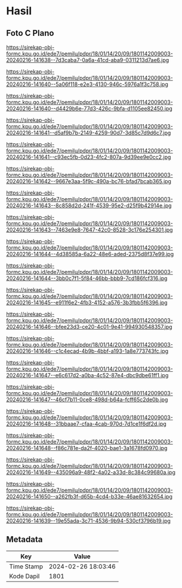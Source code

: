 # Hasil

## Foto C Plano

https://sirekap-obj-formc.kpu.go.id/ede7/pemilu/pdpr/18/01/14/20/09/1801142009003-20240216-141638--7d3caba7-0a6a-41cd-aba9-0311213d7ae6.jpg

https://sirekap-obj-formc.kpu.go.id/ede7/pemilu/pdpr/18/01/14/20/09/1801142009003-20240216-141640--5a06f118-e2e3-4130-946c-5976a1f3c758.jpg

https://sirekap-obj-formc.kpu.go.id/ede7/pemilu/pdpr/18/01/14/20/09/1801142009003-20240216-141640--d4429b6e-77d3-426c-9bfa-d1105ee82450.jpg

https://sirekap-obj-formc.kpu.go.id/ede7/pemilu/pdpr/18/01/14/20/09/1801142009003-20240216-141641--d5af9b7b-2149-4259-90d7-3d85c7d9d6c7.jpg

https://sirekap-obj-formc.kpu.go.id/ede7/pemilu/pdpr/18/01/14/20/09/1801142009003-20240216-141641--c93ec5fb-0d23-4fc2-807a-9d39ee9e0cc2.jpg

https://sirekap-obj-formc.kpu.go.id/ede7/pemilu/pdpr/18/01/14/20/09/1801142009003-20240216-141642--9667e3aa-5f9c-490a-bc76-bfad7bcab365.jpg

https://sirekap-obj-formc.kpu.go.id/ede7/pemilu/pdpr/18/01/14/20/09/1801142009003-20240216-141643--8c858d2d-241f-4539-95e2-d25f9b42914e.jpg

https://sirekap-obj-formc.kpu.go.id/ede7/pemilu/pdpr/18/01/14/20/09/1801142009003-20240216-141643--7463e9e8-7647-42c0-8528-3c176e254301.jpg

https://sirekap-obj-formc.kpu.go.id/ede7/pemilu/pdpr/18/01/14/20/09/1801142009003-20240216-141644--4d38585a-6a22-48e6-aded-2375d8f37e99.jpg

https://sirekap-obj-formc.kpu.go.id/ede7/pemilu/pdpr/18/01/14/20/09/1801142009003-20240216-141644--3bb0c7f1-5f84-46bb-bbb9-7cd186fcf316.jpg

https://sirekap-obj-formc.kpu.go.id/ede7/pemilu/pdpr/18/01/14/20/09/1801142009003-20240216-141645--e911f6e2-4fb3-4152-a576-3b3fbb5f6396.jpg

https://sirekap-obj-formc.kpu.go.id/ede7/pemilu/pdpr/18/01/14/20/09/1801142009003-20240216-141646--bfee23d3-ce20-4c01-9e41-994930548357.jpg

https://sirekap-obj-formc.kpu.go.id/ede7/pemilu/pdpr/18/01/14/20/09/1801142009003-20240216-141646--c1c4ecad-4b9b-4bbf-a193-1a8e773743fc.jpg

https://sirekap-obj-formc.kpu.go.id/ede7/pemilu/pdpr/18/01/14/20/09/1801142009003-20240216-141647--e6c617d2-a0ba-4c52-87e4-dbc9dbe61ff1.jpg

https://sirekap-obj-formc.kpu.go.id/ede7/pemilu/pdpr/18/01/14/20/09/1801142009003-20240216-141647--46cf7b11-0ce8-498d-b64a-fcff65c2de0b.jpg

https://sirekap-obj-formc.kpu.go.id/ede7/pemilu/pdpr/18/01/14/20/09/1801142009003-20240216-141648--31bbaae7-cfaa-4cab-970d-7d1ce1f6df2d.jpg

https://sirekap-obj-formc.kpu.go.id/ede7/pemilu/pdpr/18/01/14/20/09/1801142009003-20240216-141648--f86c781e-da2f-4020-bae1-3a1678fd0970.jpg

https://sirekap-obj-formc.kpu.go.id/ede7/pemilu/pdpr/18/01/14/20/09/1801142009003-20240216-141649--435096a9-48f2-4a02-a33d-8c384c99680a.jpg

https://sirekap-obj-formc.kpu.go.id/ede7/pemilu/pdpr/18/01/14/20/09/1801142009003-20240216-141650--a262fb3f-d65b-4cd4-b33e-46ae81632654.jpg

https://sirekap-obj-formc.kpu.go.id/ede7/pemilu/pdpr/18/01/14/20/09/1801142009003-20240216-141639--19e55ada-3c71-4536-9b94-530cf3796b19.jpg


## Metadata

| Key        | Value               |
| ---------- | ------------------- |
| Time Stamp | 2024-02-26 18:03:46 |
| Kode Dapil | 1801                |



